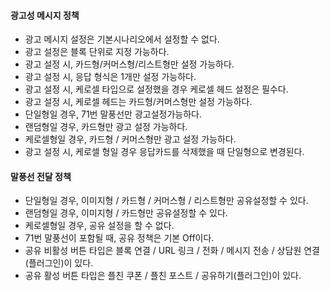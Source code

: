 #### 광고성 메시지 정책
- 광고 메시지 설정은 기본시나리오에서 설정할 수 없다.
- 광고 설정은 블록 단위로 지정 가능하다.
- 광고 설정 시, 카드형/커머스형/리스트형만 설정 가능하다.
- 광고 설정 시, 응답 형식은 1개만 설정 가능하다.
- 광고 설정 시, 케로셀 타입으로 설정했을 경우 케로셀 헤드 설정은 필수다.
- 광고 설정 시, 케로셀 헤드는 카드형/커머스형만 설정 가능하다.
- 단일형일 경우, 71번 말풍선만 광고설정가능하다.
- 랜덤형일 경우, 카드형만 광고 설정 가능하다.
- 케로셀형일 경우, 카드형 / 커머스형만 광고 설정 가능하다.
- 광고 설정 시, 케로셀 형일 경우 응답카드를 삭제했을 때 단일형으로 변경된다.

#### 말풍선 전달 정책
- 단일형일 경우, 이미지형 / 카드형 / 커머스형 / 리스트형만 공유설정할 수 있다.
- 랜덤형일 경우,  이미지형 / 카드형만 공유설정할 수 있다.
- 케로셀형일 경우, 공유 설정을 할 수 없다.
- 71번 말풍선이 포함될 때, 공유 정책은 기본 Off이다.
- 공유 비활성 버튼 타입은 블록 연결 / URL 링크 / 전화 / 메시지 전송 / 상담원 연결(플러그인)이 있다.
- 공유 활성 버튼 타입은 플친 쿠폰 / 플친 포스트 / 공유하기(플러그인)이 있다.